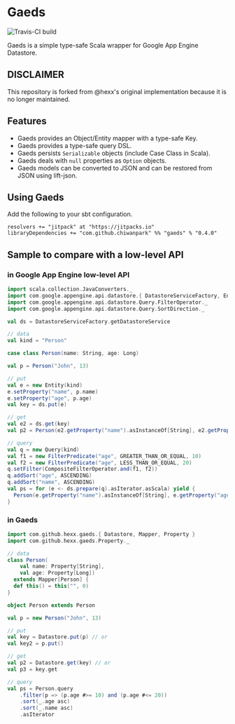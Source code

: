 # Gaeds

![Travis-CI build](https://travis-ci.org/chiwanpark/gaeds.svg?branch=master)

Gaeds is a simple type-safe Scala wrapper for Google App Engine Datastore.

## DISCLAIMER

This repository is forked from @hexx's original implementation because it is no longer maintained. 

## Features

- Gaeds provides an Object/Entity mapper with a type-safe Key.
- Gaeds provides a type-safe query DSL.
- Gaeds persists `Serializable` objects (include Case Class in Scala).
- Gaeds deals with `null` properties as `Option` objects.
- Gaeds models can be converted to JSON and can be restored from JSON using lift-json.

## Using Gaeds

Add the following to your sbt configuration.

    resolvers += "jitpack" at "https://jitpacks.io"
    libraryDependencies += "com.github.chiwanpark" %% "gaeds" % "0.4.0"

## Sample to compare with a low-level API

### in Google App Engine low-level API

```scala
import scala.collection.JavaConverters._
import com.google.appengine.api.datastore.{ DatastoreServiceFactory, Entity, Query }
import com.google.appengine.api.datastore.Query.FilterOperator._
import com.google.appengine.api.datastore.Query.SortDirection._

val ds = DatastoreServiceFactory.getDatastoreService

// data
val kind = "Person"

case class Person(name: String, age: Long)

val p = Person("John", 13)

// put
val e = new Entity(kind)
e.setProperty("name", p.name)
e.setProperty("age", p.age)
val key = ds.put(e)

// get
val e2 = ds.get(key)
val p2 = Person(e2.getProperty("name").asInstanceOf[String], e2.getProperty("age").asInstanceOf[Long])

// query
val q = new Query(kind)
val f1 = new FilterPredicate("age", GREATER_THAN_OR_EQUAL, 10)
val f2 = new FilterPredicate("age", LESS_THAN_OR_EQUAL, 20)
q.setFilter(CompositeFilterOperator.and(f1, f2))
q.addSort("age", ASCENDING)
q.addSort("name", ASCENDING)
val ps = for (e <- ds.prepare(q).asIterator.asScala) yield {
  Person(e.getProperty("name").asInstanceOf[String], e.getProperty("age").asInstanceOf[Long])
}
```

### in Gaeds

```scala
import com.github.hexx.gaeds.{ Datastore, Mapper, Property }
import com.github.hexx.gaeds.Property._

// data
class Person(
    val name: Property[String],
    val age: Property[Long])
  extends Mapper[Person] {
  def this() = this("", 0)
}

object Person extends Person

val p = new Person("John", 13)

// put
val key = Datastore.put(p) // or
val key2 = p.put()

// get
val p2 = Datastore.get(key) // or
val p3 = key.get

// query
val ps = Person.query
    .filter(p => (p.age #>= 10) and (p.age #<= 20))
    .sort(_.age asc)
    .sort(_.name asc)
    .asIterator
```
